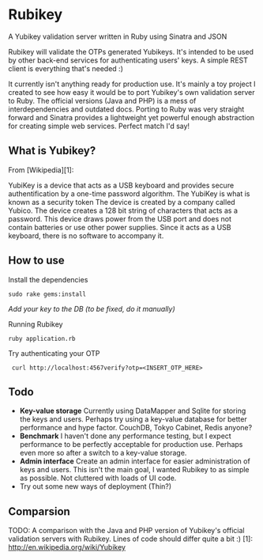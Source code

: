 Rubikey
========

A Yubikey validation server written in Ruby using Sinatra and JSON

Rubikey will validate the OTPs generated Yubikeys. It's intended to be used by other back-end services for authenticating users' keys. A simple REST client is everything that's needed :)

It currently isn't anything ready for production use. It's mainly a toy project I created to see how easy it would be to port Yubikey's own validation server to Ruby.
The official versions (Java and PHP) is a mess of interdependencies and outdated docs. Porting to Ruby was very straight forward and Sinatra provides a lightweight yet powerful enough abstraction for creating simple web services.
Perfect match I'd say!

What is Yubikey?
----------------
From [Wikipedia][1]:

YubiKey is a device that acts as a USB keyboard and provides secure authentification by a one-time password algorithm. The YubiKey is what is known as a security token The device is created by a company called Yubico. The device creates a 128 bit string of characters that acts as a password. This device draws power from the USB port and does not contain batteries or use other power supplies. Since it acts as a USB keyboard, there is no software to accompany it.


How to use
----------
Install the dependencies

    sudo rake gems:install

*Add your key to the DB (to be fixed, do it manually)*

Running Rubikey

    ruby application.rb 

Try authenticating your OTP

     curl http://localhost:4567verify?otp=<INSERT_OTP_HERE>


Todo
----
* **Key-value storage**
Currently using DataMapper and Sqlite for storing the keys and users. Perhaps try using a key-value database for better performance and hype factor. CouchDB, Tokyo Cabinet, Redis anyone?
* **Benchmark**
I haven't done any performance testing, but I expect performance to be perfectly acceptable for production use. Perhaps even more so after a switch to a key-value storage.
* **Admin interface**
Create an admin interface for easier administration of keys and users. This isn't the main goal, I wanted Rubikey to as simple as possible. Not cluttered with loads of UI code.
* Try out some new ways of deployment (Thin?)


Comparsion
----------

TODO: A comparison with the Java and PHP version of Yubikey's official validation servers with Rubikey. Lines of code should differ quite a bit :)
  [1]: http://en.wikipedia.org/wiki/Yubikey
